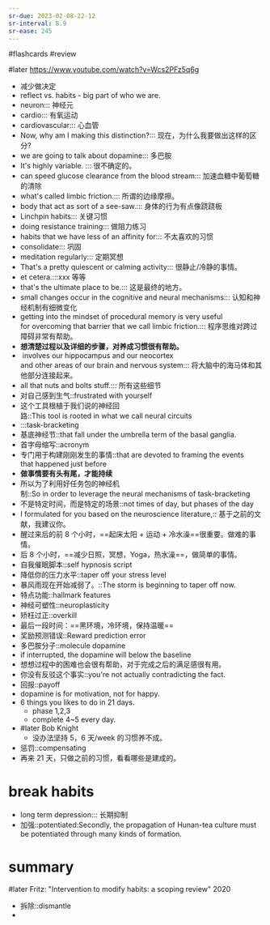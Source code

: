 ```yaml
---
sr-due: 2023-02-08-22-12
sr-interval: 8.9
sr-ease: 245
---
```


#flashcards 
#review

#later https://www.youtube.com/watch?v=Wcs2PFz5q6g
- 减少做决定
- reflect  vs. habits - big part of who we are.
- neuron::: 神经元 <!--SR:!2023-03-02,39,245!2023-02-18,32,245-->
- cardio::: 有氧运动 <!--SR:!2023-02-09,28,250!2023-02-16-11-43,16.7,185-->
- cardiovascular::: 心血管 <!--SR:!2023-02-20,29,210!2023-02-08-19-59,3.3,130-->
- Now, why am I making this distinction?::: 现在，为什么我要做出这样的区分? <!--SR:!2023-02-22,37,250!2023-03-12,43,225-->
- we are going to talk about dopamine::: 多巴胺 <!--SR:!2023-02-11,29,250!2023-02-28,30,230-->
- It's highly variable. ::: 很不确定的。 <!--SR:!2023-02-27,38,245!2023-02-25-21-22,23.4,185-->
- can speed glucose clearance from the blood stream::: 加速血糖中葡萄糖的清除 <!--SR:!2023-03-21-00-48,47.3,230!2023-03-18-16-28,46,225-->
- what's called limbic friction.::: 所谓的边缘摩擦。 <!--SR:!2023-02-21,36,250!2023-02-15,25,205-->
- body that act as sort of a see-saw.::: 身体的行为有点像跷跷板 <!--SR:!2023-02-23,36,245!2023-03-15,46,225-->
- Linchpin habits::: 关键习惯 <!--SR:!2023-02-25,38,245!2023-02-12-18-46,14.2,165-->
- doing resistance training::: 做阻力练习 <!--SR:!2023-03-21-02-11,50,250!2023-02-12-20-08,12,225-->
- habits that we have less of an affinity for::: 不太喜欢的习惯 <!--SR:!2023-02-18,33,250!2023-02-08,10,130-->
- consolidate::: 巩固 <!--SR:!2023-02-21,36,250!2023-02-24,39,265-->
- meditation regularly::: 定期冥想 <!--SR:!2023-04-03-16-53,61,265!2023-03-09,40,225-->
- That's a pretty quiescent or calming activity::: 很静止/冷静的事情。 <!--SR:!2023-02-16,31,245!2023-02-08-05-58,2.5,165-->
- et cetera.:::xxx 等等 <!--SR:!2023-02-09,27,245!2023-03-14,45,225-->
- that's the ultimate place to be.::: 这是最终的地方。 <!--SR:!2023-03-08,39,230!2023-03-11,42,225-->
- small changes occur in the cognitive and neural mechanisms::: 认知和神经机制有细微变化 <!--SR:!2023-02-20,35,245!2023-02-06,21,205-->
- getting into the mindset of procedural memory is very useful for overcoming that barrier that we call limbic friction.::: 程序思维对跨过障碍非常有帮助。 <!--SR:!2023-02-14,32,250!2023-02-16,31,245-->
- **想清楚过程以及详细的步骤，对养成习惯很有帮助。**
-  involves our hippocampus and our neocortex and other areas of our brain and nervous system::: 将大脑中的海马体和其他部分连接起来。 <!--SR:!2023-03-10,41,210!2023-03-10-06-14,35.3,185-->
- all that nuts and bolts stuff.::: 所有这些细节 <!--SR:!2023-02-23,38,265!2023-02-04,19,185-->
- 对自己感到生气::frustrated with yourself <!--SR:!2023-02-19,28,192-->
- 这个工具根植于我们说的神经回路::This tool is rooted in what we call neural circuits <!--SR:!2023-02-04,22,232-->
- :::task-bracketing <!--SR:!2023-04-14-09-22,74.3,272!2023-02-15,30,232-->
- 基底神经节::that fall under the umbrella term of the basal ganglia. <!--SR:!2023-02-19-16-46,17.2,172-->
- 首字母缩写::acronym <!--SR:!2023-02-05-23-09,3,130-->
- 专门用于构建刚刚发生的事情::that are devoted to framing the events that happened just before <!--SR:!2023-02-10-23-30,8.5,130-->
- **做事情要有头有尾，才能持续**
- 所以为了利用好任务包的神经机制::So in order to leverage the neural mechanisms of task-bracketing <!--SR:!2023-02-26,34,212-->
- 不是特定时间，而是特定的场景::not times of day, but phases of the day <!--SR:!2023-02-08-12-31,3,172-->
- I formulated for you based on the neuroscience literature,:: 基于之前的文献，我建议你。 <!--SR:!2023-02-17,31,232-->
- 醒过来后的前 8 个小时，==起床太阳 + 运动 + 冷水澡==很重要。做难的事情。
- 后 8 个小时，==减少日照，冥想，Yoga，热水澡==，做简单的事情。
- 自我催眠脚本::self hypnosis script <!--SR:!2023-02-05-14-29,3.9,130-->
- 降低你的压力水平::taper off your stress level <!--SR:!2023-02-16-06-58,15.5,172-->
- 暴风雨现在开始减弱了。::The storm is beginning to taper off now.  <!--SR:!2023-02-04-14-38,2.1,208-->
- 特点功能::hallmark features <!--SR:!2023-02-14-13-38,13,130-->
- 神经可塑性::neuroplasticity <!--SR:!2023-02-09,21,192-->
- 矫枉过正::overkill <!--SR:!2023-02-06,9,192-->
- 最后一段时间：==黑环境，冷环境，保持温暖==
- 奖励预测错误::Reward prediction error <!--SR:!2023-02-23,36,232-->
- 多巴胺分子::molecule dopamine <!--SR:!2023-02-07,19,192-->
- if interrupted, the dopamine will below the baseline
- 想想过程中的困难也会很有帮助，对于完成之后的满足感很有用。
- 你没有反驳这个事实::you're not actually contradicting the fact. <!--SR:!2023-02-11-22-08,9.4,147-->
- 回报::payoff <!--SR:!2023-02-11-04-13,8.7,167-->
- dopamine is for motivation, not for happy.
- 6 things you likes to do in 21 days.
	- phase 1,2,3
	- complete 4~5 every day.
- #later Bob Knight
	- 没办法坚持 5，6 天/week 的习惯养不成。
- 惩罚::compensating <!--SR:!2023-02-05-22-24,4.2,130-->
- 再来 21 天，只做之前的习惯，看看哪些是建成的。
# break habits
- long term depression::: 长期抑制 <!--SR:!2023-03-16,46,227!2023-03-14,45,227-->
- 加强::potentiated:Secondly, the propagation of Hunan-tea culture must be potentiated through many kinds of formation.  <!--SR:!2023-03-05-01-23,30.1,187-->

# summary
#later Fritz: "Intervention to modify habits: a scoping review"      2020


- 拆除::dismantle <!--SR:!2023-02-25-21-50,20.4,147-->
- 


